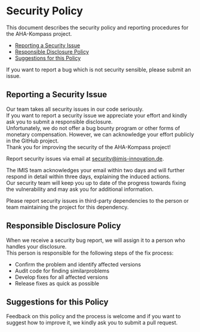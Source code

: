 # Security Policy

This document describes the security policy and reporting procedures for the AHA-Kompass project.

  * [Reporting a Security Issue](#reporting-a-security-issue)
  * [Responsible Disclosure Policy](#responsible-disclosure-policy)
  * [Suggestions for this Policy](#suggestions-for-this-policy)
  
If you want to report a bug which is not security sensible, please submit an issue. 

## Reporting a Security Issue
Our team takes all security issues in our code seriously.  
If you want to report a security issue we appreciate your effort and kindly ask you to submit a responsible disclosure.  
Unfortunately, we do not offer a bug bounty program or other forms of monetary compensation. 
However, we can acknowledge your effort publicly in the GitHub project.  
Thank you for improving the security of the AHA-Kompass project!

Report security issues via email at [security@imis-innovation.de](mailto:security@imis-innovation.de?subject=GitHub%20Security%20Issue%20AHA-Kompass).

The IMIS team acknowledges your email within two days and will further respond in detail within three days, explaining the induced actions.  
Our security team will keep you up to date of the progress towards fixing the vulnerability and may ask you for additional information.

Please report security issues in third-party dependencies to the person or team maintaining
the project for this dependency.

## Responsible Disclosure Policy

When we receive a security bug report, we will assign it to a person who handles your disclosure.  
This person is responsible for the following steps of the fix process:

* Confirm the problem and identify affected versions
* Audit code for finding similarproblems
* Develop fixes for all affected versions
* Release fixes as quick as possible

## Suggestions for this Policy

Feedback on this policy and the process is welcome and if you want to suggest how to improve it, we kindly ask you to submit a pull request.

